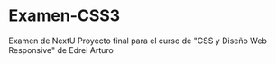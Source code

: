 # Examen-CSS3
Examen de NextU
Proyecto final para el curso de "CSS y Diseño Web Responsive" de Edrei Arturo
